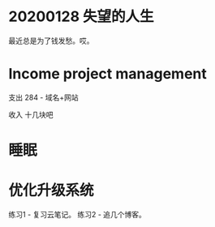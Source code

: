 
# 20200128 失望的人生

最近总是为了钱发愁。哎。

# Income project management

支出 284 - 域名+网站  

收入 十几块吧


# 睡眠




# 优化升级系统


练习1 - 复习云笔记。 练习2 - 追几个博客。
